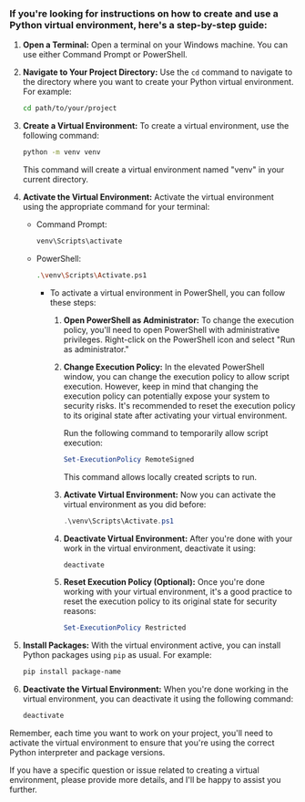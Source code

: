
### If you're looking for instructions on how to create and use a Python virtual environment, here's a step-by-step guide:

1. **Open a Terminal:**
   Open a terminal on your Windows machine. You can use either Command Prompt or PowerShell.

2. **Navigate to Your Project Directory:**
   Use the `cd` command to navigate to the directory where you want to create your Python virtual environment. For example:
   ```bash
   cd path/to/your/project
   ```

3. **Create a Virtual Environment:**
   To create a virtual environment, use the following command:
   ```bash
   python -m venv venv
   ```
   This command will create a virtual environment named "venv" in your current directory.

4. **Activate the Virtual Environment:**
   Activate the virtual environment using the appropriate command for your terminal:
   - Command Prompt:
     ```bash
     venv\Scripts\activate
     ```
   - PowerShell:
     ```bash
     .\venv\Scripts\Activate.ps1
     ```
         
     - To activate a virtual environment in PowerShell, you can follow these steps:

         1. **Open PowerShell as Administrator:**
            To change the execution policy, you'll need to open PowerShell with administrative privileges. Right-click on the PowerShell icon and select "Run as administrator."

         2. **Change Execution Policy:**
            In the elevated PowerShell window, you can change the execution policy to allow script execution. However, keep in mind that changing the execution policy can potentially expose your system to security risks. It's recommended to reset the execution policy to its original state after activating your virtual environment.

            Run the following command to temporarily allow script execution:

            ```powershell
            Set-ExecutionPolicy RemoteSigned
            ```

            This command allows locally created scripts to run.

         3. **Activate Virtual Environment:**
            Now you can activate the virtual environment as you did before:

            ```powershell
            .\venv\Scripts\Activate.ps1
            ```

         4. **Deactivate Virtual Environment:**
            After you're done with your work in the virtual environment, deactivate it using:

            ```powershell
            deactivate
            ```

         5. **Reset Execution Policy (Optional):**
            Once you're done working with your virtual environment, it's a good practice to reset the execution policy to its original state for security reasons:

            ```powershell
            Set-ExecutionPolicy Restricted
            ```



5. **Install Packages:**
   With the virtual environment active, you can install Python packages using `pip` as usual. For example:
   ```bash
   pip install package-name
   ```

6. **Deactivate the Virtual Environment:**
   When you're done working in the virtual environment, you can deactivate it using the following command:
   ```bash
   deactivate
   ```

Remember, each time you want to work on your project, you'll need to activate the virtual environment to ensure that you're using the correct Python interpreter and package versions.

If you have a specific question or issue related to creating a virtual environment, please provide more details, and I'll be happy to assist you further.
